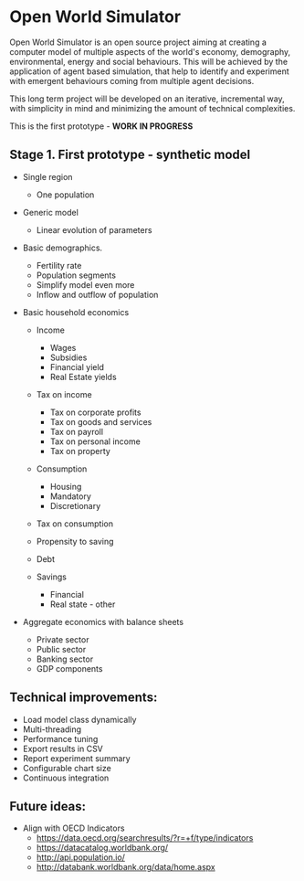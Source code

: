 Open World Simulator
====
Open World Simulator is an open source project aiming at creating a computer model of multiple aspects of the world's economy, demography, environmental, energy and social behaviours. 
This will be achieved by the application of agent based simulation, that help to identify and experiment with emergent 
behaviours coming from multiple agent decisions.

This long term project will be developed on an iterative, incremental way, with simplicity in mind and minimizing the amount of technical complexities.

This is the first prototype - **WORK IN PROGRESS**


Stage 1. First prototype - synthetic model
----
* Single region
  - One population

* Generic model
  - Linear evolution of parameters 

* Basic demographics.
  - Fertility rate
  - Population segments
  - Simplify model even more
  - Inflow and outflow of population
  
* Basic household economics
 
  - Income
    - Wages
    - Subsidies
    - Financial yield
    - Real Estate yields

  - Tax on income
    - Tax on corporate profits
    - Tax on goods and services
    - Tax on payroll
    - Tax on personal income
    - Tax on property
 
  - Consumption
    - Housing
    - Mandatory
    - Discretionary
  
  - Tax on consumption
   
  - Propensity to saving
  
  - Debt
  
  - Savings
    - Financial
    - Real state - other
  
* Aggregate economics with balance sheets
   - Private sector
   - Public sector
   - Banking sector
   - GDP components
   
Technical improvements:
---
* Load model class dynamically
* Multi-threading
* Performance tuning
* Export results in CSV
* Report experiment summary
* Configurable chart size
* Continuous integration

Future ideas:
---
* Align with OECD Indicators
    - https://data.oecd.org/searchresults/?r=+f/type/indicators
    - https://datacatalog.worldbank.org/
    - http://api.population.io/
    - http://databank.worldbank.org/data/home.aspx
